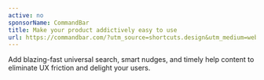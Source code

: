 ```yaml
---
active: no
sponsorName: CommandBar
title: Make your product addictively easy to use
url: https://commandbar.com/?utm_source=shortcuts.design&utm_medium=website&utm_campaign=02-2023
---
```


Add blazing-fast universal search, smart nudges, and timely help content to eliminate UX friction and delight your users.